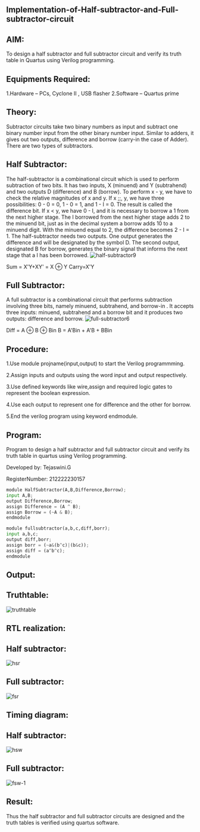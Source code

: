 ## Implementation-of-Half-subtractor-and-Full-subtractor-circuit
## AIM:
To design a half subtractor and full subtractor circuit and verify its truth table in Quartus using Verilog programming.

## Equipments Required:
 1.Hardware – PCs, Cyclone II , USB flasher
 2.Software – Quartus prime
## Theory:
Subtractor circuits take two binary numbers as input and subtract one binary number input from the other binary number input. Similar to adders, it gives out two outputs, difference and borrow (carry-in the case of Adder). There are two types of subtractors.

## Half Subtractor:
The half-subtractor is a combinational circuit which is used to perform subtraction of two bits. It has two inputs, X (minuend) and Y (subtrahend) and two outputs D (difference) and B (borrow). To perform x - y, we have to check the relative magnitudes of x and y. If x ;;, y, we have three possibilities: 0 - 0 = 0, 1 - 0 = 1, and 1 - I = 0. The result is called the difference bit. If x < y, we have 0 - I, and it is necessary to borrow a 1 from the next higher stage. The I borrowed from the next higher stage adds 2 to the minuend bit, just as in the decimal system a borrow adds 10 to a minuend digit. With the minuend equal to 2, the difference becomes 2 - I = 1. The half-subtractor needs two outputs. One output generates the difference and will be designated by the symbol D. The second output, designated B for borrow, generates the binary signal that informs the next stage that a I has been borrowed.
![half-subtractor9](https://user-images.githubusercontent.com/36288975/166112538-58c3bc7c-ee5d-4e6a-ac8d-8e8328efe27a.png)


Sum = X'Y+XY' = X ⊕ Y
Carry=X'Y

## Full Subtractor:
A full subtractor is a combinational circuit that performs subtraction involving three bits, namely minuend, subtrahend, and borrow-in . It accepts three inputs: minuend, subtrahend and a borrow bit and it produces two outputs: difference and borrow. 
![full-subtractor6](https://user-images.githubusercontent.com/36288975/166112541-24c68359-3de8-4674-ae22-8272ffc385ed.png)


Diff = A ⊕ B ⊕ Bin B = A'Bin + A'B + BBin

## Procedure:

1.Use module projname(input,output) to start the Verilog programmming.

2.Assign inputs and outputs using the word input and output respectively.

3.Use defined keywords like wire,assign and required logic gates to represent the boolean expression.

4.Use each output to represent one for difference and the other for borrow.

5.End the verilog program using keyword endmodule.

## Program:
Program to design a half subtractor and full subtractor circuit and verify its truth table in quartus using Verilog programming.

Developed by: Tejaswini.G

RegisterNumber:  212222230157
```python
module HalfSubtractor(A,B,Difference,Borrow);
input A,B;
output Difference,Borrow;
assign Difference = (A ^ B);
assign Borrow = (~A & B);
endmodule
```
```python
module fullsubtractor(a,b,c,diff,borr);
input a,b,c;
output diff,borr;
assign borr = (~a&(b^c)|(b&c));
assign diff = (a^b^c);
endmodule
```

## Output:

## Truthtable:
![truthtable](https://user-images.githubusercontent.com/121222763/233027979-65fa8110-1733-48a4-a09f-05d8e80ee4aa.png)

##  RTL realization:
##  Half subtractor:
![hsr](https://user-images.githubusercontent.com/121222763/233028119-3f2adb08-ac10-4c50-be98-fc77684670a0.jpg)
## Full subtractor:
![fsr](https://user-images.githubusercontent.com/121222763/233028360-2c4de246-078a-4769-9af5-985f17808acd.jpg)

## Timing diagram:
##  Half subtractor:
![hsw](https://user-images.githubusercontent.com/121222763/233028458-73ba2e1d-7644-4f0d-a8e1-521fbd5b2e49.jpg)
## Full subtractor:
![fsw-1](https://user-images.githubusercontent.com/121222763/233028677-07cc8f56-874d-4513-b59e-94f9b9fa6244.jpg)

## Result:
Thus the half subtractor and full subtractor circuits are designed and the truth tables is verified using quartus software.
